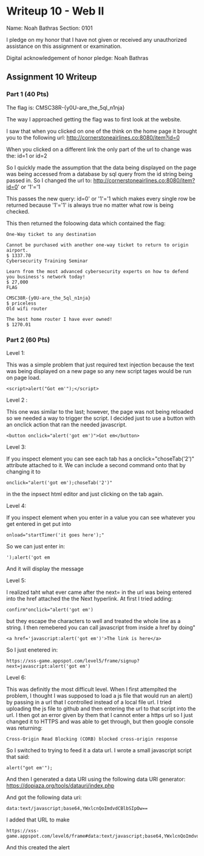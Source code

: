 Writeup 10 - Web II
=====

Name: Noah Bathras
Section: 0101

I pledge on my honor that I have not given or received any unauthorized assistance on this assignment or examination.

Digital acknowledgement of honor pledge: Noah Bathras

## Assignment 10 Writeup

### Part 1 (40 Pts)

The flag is: 
CMSC38R-{y0U-are_the_5ql_n1nja}

The way I approached getting the flag was to first look at the website.

I saw that when you clicked on one of the think on the home page it brought you to the following url:
http://cornerstoneairlines.co:8080/item?id=0

When you clicked on a different link the only part of the url to change was the: 
id=1 or id=2

So I quickly made the assumption that the data being displayed on the page was being accessed from a database by sql query from the id string being passed in.  So I changed the url to:
http://cornerstoneairlines.co:8080/item?id=0' or '1'='1

This passes the new  query:
id=0' or '1'='1
which makes every single row be returned because '1'='1' is always true no matter what row is being checked.

This then returned the foloowing data which contained the flag:

```
One-Way ticket to any destination

Cannot be purchased with another one-way ticket to return to origin airport.
$ 1337.70
Cybersecurity Training Seminar

Learn from the most advanced cybersecurity experts on how to defend you business's network today!
$ 27,000
FLAG

CMSC38R-{y0U-are_the_5ql_n1nja}
$ priceless
Old wifi router

The best home router I have ever owned!
$ 1270.01
```

### Part 2 (60 Pts)

Level 1:

This was a simple problem that just required text injection because the text was being displayed on a new page so any new script tages would be run on page load.

```
<script>alert("Got em'");</script>
```

Level 2 :

This one was similar to the last; however, the page was not being reloaded so we needed a way to trigger the script.  I decided just to use a button with an onclick action that ran the needed javascript.

```
<button onclick="alert('got em')">Got em</button>
```

Level 3:

If you inspect element you can see each tab has a onclick="choseTab('2')" attribute attached to it.  We can include a second command onto that by changing it to

```
onclick="alert('got em');choseTab('2')"
```

in the the inpsect html editor and just clicking on the tab again.

Level 4:

If you inspect element when you enter in a value you can see whatever you get entered in get put into 

```
onload="startTimer('it goes here');"
```

So we can just enter in:

```
');alert('got em
```

And it will display the message

Level 5:

I realized taht what ever came after the next= in the url was being entered into the href attached the the Next hyperlink.  At first I tried adding:

```
confirm"onclick="alert('got em')
```

but they escape the characters to well and treated the whole line as a string.  I then remebered you can call javascript from inside a href by doing"

```
<a href='javascript:alert('got em')'>The link is here</a>
```

So I just enetered in:

```
https://xss-game.appspot.com/level5/frame/signup?next=javascript:alert('got em')
```

Level 6:

This was definitly the most difficult level.  When I first attemplted the problem, I thought I was supposed to load a js file that would run an alert() by passing in a url that I controlled instead of a local file url.  I tried uploading the js file to github and then entering the url to that script into the url.  I then got an error given by them that I cannot enter a https url so I just changed it to HTTPS and was able to get through, but then google console was returning:

```
Cross-Origin Read Blocking (CORB) blocked cross-origin response
```

So I switched to trying to feed it a data url.  I wrote a small javascript script that said:

```
alert("got em'");
```

And then I generated a data URI using the following data URI generator: https://dopiaza.org/tools/datauri/index.php

And got the following data uri:

```
data:text/javascript;base64,YWxlcnQoImdvdCBlbSIpOw==
```

I added that URL to make

```
https://xss-game.appspot.com/level6/frame#data:text/javascript;base64,YWxlcnQoImdvdCBlbSIpOw==
```

And this created the alert
